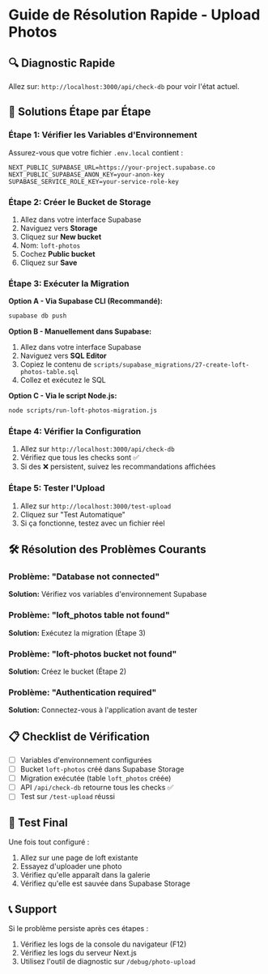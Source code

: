 # Guide de Résolution Rapide - Upload Photos

## 🔍 Diagnostic Rapide

Allez sur: `http://localhost:3000/api/check-db` pour voir l'état actuel.

## 🚀 Solutions Étape par Étape

### Étape 1: Vérifier les Variables d'Environnement

Assurez-vous que votre fichier `.env.local` contient :

```env
NEXT_PUBLIC_SUPABASE_URL=https://your-project.supabase.co
NEXT_PUBLIC_SUPABASE_ANON_KEY=your-anon-key
SUPABASE_SERVICE_ROLE_KEY=your-service-role-key
```

### Étape 2: Créer le Bucket de Storage

1. Allez dans votre interface Supabase
2. Naviguez vers **Storage**
3. Cliquez sur **New bucket**
4. Nom: `loft-photos`
5. Cochez **Public bucket**
6. Cliquez sur **Save**

### Étape 3: Exécuter la Migration

**Option A - Via Supabase CLI (Recommandé):**
```bash
supabase db push
```

**Option B - Manuellement dans Supabase:**
1. Allez dans votre interface Supabase
2. Naviguez vers **SQL Editor**
3. Copiez le contenu de `scripts/supabase_migrations/27-create-loft-photos-table.sql`
4. Collez et exécutez le SQL

**Option C - Via le script Node.js:**
```bash
node scripts/run-loft-photos-migration.js
```

### Étape 4: Vérifier la Configuration

1. Allez sur `http://localhost:3000/api/check-db`
2. Vérifiez que tous les checks sont ✅
3. Si des ❌ persistent, suivez les recommandations affichées

### Étape 5: Tester l'Upload

1. Allez sur `http://localhost:3000/test-upload`
2. Cliquez sur "Test Automatique"
3. Si ça fonctionne, testez avec un fichier réel

## 🛠️ Résolution des Problèmes Courants

### Problème: "Database not connected"
**Solution:** Vérifiez vos variables d'environnement Supabase

### Problème: "loft_photos table not found"
**Solution:** Exécutez la migration (Étape 3)

### Problème: "loft-photos bucket not found"
**Solution:** Créez le bucket (Étape 2)

### Problème: "Authentication required"
**Solution:** Connectez-vous à l'application avant de tester

## 📋 Checklist de Vérification

- [ ] Variables d'environnement configurées
- [ ] Bucket `loft-photos` créé dans Supabase Storage
- [ ] Migration exécutée (table `loft_photos` créée)
- [ ] API `/api/check-db` retourne tous les checks ✅
- [ ] Test sur `/test-upload` réussi

## 🎯 Test Final

Une fois tout configuré :

1. Allez sur une page de loft existante
2. Essayez d'uploader une photo
3. Vérifiez qu'elle apparaît dans la galerie
4. Vérifiez qu'elle est sauvée dans Supabase Storage

## 📞 Support

Si le problème persiste après ces étapes :

1. Vérifiez les logs de la console du navigateur (F12)
2. Vérifiez les logs du serveur Next.js
3. Utilisez l'outil de diagnostic sur `/debug/photo-upload`